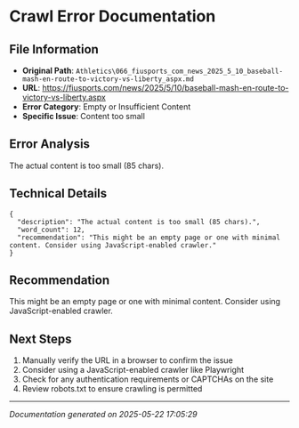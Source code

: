 # Crawl Error Documentation

## File Information
- **Original Path**: `Athletics\066_fiusports_com_news_2025_5_10_baseball-mash-en-route-to-victory-vs-liberty_aspx.md`
- **URL**: https://fiusports.com/news/2025/5/10/baseball-mash-en-route-to-victory-vs-liberty.aspx
- **Error Category**: Empty or Insufficient Content
- **Specific Issue**: Content too small

## Error Analysis
The actual content is too small (85 chars).

## Technical Details
```
{
  "description": "The actual content is too small (85 chars).",
  "word_count": 12,
  "recommendation": "This might be an empty page or one with minimal content. Consider using JavaScript-enabled crawler."
}
```

## Recommendation
This might be an empty page or one with minimal content. Consider using JavaScript-enabled crawler.

## Next Steps
1. Manually verify the URL in a browser to confirm the issue
2. Consider using a JavaScript-enabled crawler like Playwright
3. Check for any authentication requirements or CAPTCHAs on the site
4. Review robots.txt to ensure crawling is permitted

---
*Documentation generated on 2025-05-22 17:05:29*
